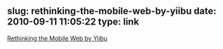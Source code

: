 slug: rethinking-the-mobile-web-by-yiibu
date: 2010-09-11 11:05:22
type: link
---

[Rethinking the Mobile Web by Yiibu](http://www.slideshare.net/bryanrieger/rethinking-the-mobile-web-by-yiibu)
